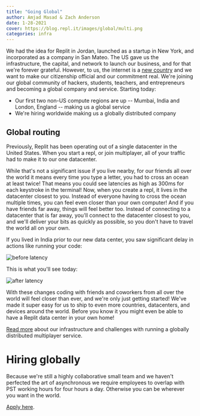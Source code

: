 ```yaml
---
title: "Going Global"
author: Amjad Masad & Zach Anderson
date: 1-28-2021
cover: https://blog.repl.it/images/global/multi.png
categories: infra
---
```


We had the idea for Replit in Jordan, launched as a startup in New York, and incorporated as a company in San Mateo. The US gave us the infrastructure, the capital, and network to launch our business, and for that we're forever grateful. However, to us, the internet is a [new country](https://www.eff.org/cyberspace-independence) and we want to make our citizenship official and our commitment real. We're joining our global community of hackers, students, teachers, and entrepreneurs and becoming a global company and service. Starting today:
 
- Our first two non-US compute regions are up --  Mumbai, India and London, England -- making us a global service
- We're hiring worldwide making us a globally distributed company

## Global routing

Previously, Replit has been operating out of a single datacenter in
the United States. When you start a repl, or join multiplayer, all
of your traffic had to make it to our one datacenter.

While that's not a significant issue if you live nearby, for our
friends all over the world it means every time you type a letter,
you had to cross an ocean at least twice! That means you could see
latencies as high as 300ms for each keystroke in the terminal! Now, when you create
a repl, it lives in the datacenter closest to you. Instead of
everyone having to cross the ocean multiple times, you can feel even
closer than your own computer! And if you have friends far away, things
will feel better too. Instead of connecting to a datacenter that is
far away, you'll connect to the datacenter closest to you, and
we'll deliver your bits as quickly as possible,
so you don't have to travel the world all on your own.

If you lived in India prior to our new data center, you saw significant delay in actions like running your code:

![before latency](https://blog.repl.it/images/global/before.gif)

This is what you'll see today:

![after latency](https://blog.repl.it/images/global/after.gif)

With these changes coding with friends and coworkers from all
over the world will feel closer than ever, and we're only just
getting started! We've made it super easy for us to ship to even
more countries, datacenters, and devices around the world. Before you
know it you might even be able to have a Replit data center in your
own home!

[Read more](https://blog.repl.it/killing-containers-at-scale) about our infrastructure and challenges with running a globally distributed multiplayer service.

# Hiring globally

Because we're still a highly collaborative small team and we haven't perfected the art of asynchronous we require employees to overlap with PST working hours for four hours a day. Otherwise you can be wherever you want in the world. 

[Apply here](https://repl.it/careers). 